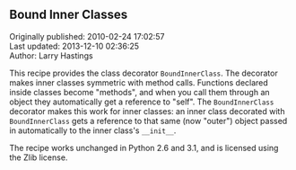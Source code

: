 ## Bound Inner Classes  
Originally published: 2010-02-24 17:02:57  
Last updated: 2013-12-10 02:36:25  
Author: Larry Hastings  
  
This recipe provides the class decorator `BoundInnerClass`.  The decorator makes inner classes symmetric with method calls.  Functions declared inside classes become "methods", and when you call them through an object they automatically get a reference to "self".  The `BoundInnerClass` decorator makes this work for inner classes: an inner class decorated with `BoundInnerClass` gets a reference to that same (now "outer") object passed in automatically to the inner class's `__init__`.

The recipe works unchanged in Python 2.6 and 3.1, and is licensed using the Zlib license.